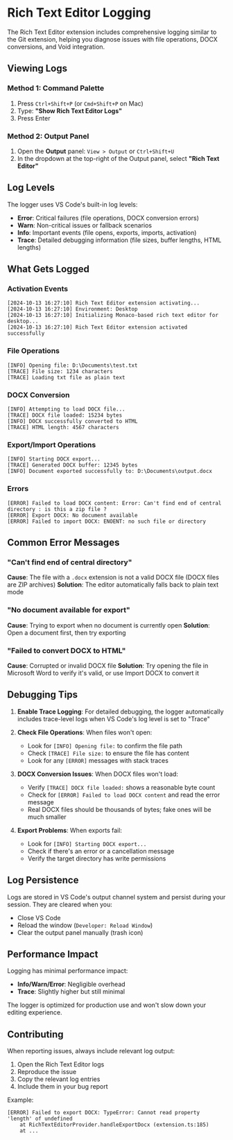 # Rich Text Editor Logging

The Rich Text Editor extension includes comprehensive logging similar to the Git extension, helping you diagnose issues with file operations, DOCX conversions, and Void integration.

## Viewing Logs

### Method 1: Command Palette

1. Press `Ctrl+Shift+P` (or `Cmd+Shift+P` on Mac)
2. Type: **"Show Rich Text Editor Logs"**
3. Press Enter

### Method 2: Output Panel

1. Open the **Output** panel: `View > Output` or `Ctrl+Shift+U`
2. In the dropdown at the top-right of the Output panel, select **"Rich Text Editor"**

## Log Levels

The logger uses VS Code's built-in log levels:

- **Error**: Critical failures (file operations, DOCX conversion errors)
- **Warn**: Non-critical issues or fallback scenarios
- **Info**: Important events (file opens, exports, imports, activation)
- **Trace**: Detailed debugging information (file sizes, buffer lengths, HTML lengths)

## What Gets Logged

### Activation Events

```
[2024-10-13 16:27:10] Rich Text Editor extension activating...
[2024-10-13 16:27:10] Environment: Desktop
[2024-10-13 16:27:10] Initializing Monaco-based rich text editor for desktop...
[2024-10-13 16:27:10] Rich Text Editor extension activated successfully
```

### File Operations

```
[INFO] Opening file: D:\Documents\test.txt
[TRACE] File size: 1234 characters
[TRACE] Loading txt file as plain text
```

### DOCX Conversion

```
[INFO] Attempting to load DOCX file...
[TRACE] DOCX file loaded: 15234 bytes
[INFO] DOCX successfully converted to HTML
[TRACE] HTML length: 4567 characters
```

### Export/Import Operations

```
[INFO] Starting DOCX export...
[TRACE] Generated DOCX buffer: 12345 bytes
[INFO] Document exported successfully to: D:\Documents\output.docx
```

### Errors

```
[ERROR] Failed to load DOCX content: Error: Can't find end of central directory : is this a zip file ?
[ERROR] Export DOCX: No document available
[ERROR] Failed to import DOCX: ENOENT: no such file or directory
```

## Common Error Messages

### "Can't find end of central directory"

**Cause**: The file with a `.docx` extension is not a valid DOCX file (DOCX files are ZIP archives)
**Solution**: The editor automatically falls back to plain text mode

### "No document available for export"

**Cause**: Trying to export when no document is currently open
**Solution**: Open a document first, then try exporting

### "Failed to convert DOCX to HTML"

**Cause**: Corrupted or invalid DOCX file
**Solution**: Try opening the file in Microsoft Word to verify it's valid, or use Import DOCX to convert it

## Debugging Tips

1. **Enable Trace Logging**: For detailed debugging, the logger automatically includes trace-level logs when VS Code's log level is set to "Trace"

2. **Check File Operations**: When files won't open:
   - Look for `[INFO] Opening file:` to confirm the file path
   - Check `[TRACE] File size:` to ensure the file has content
   - Look for any `[ERROR]` messages with stack traces

3. **DOCX Conversion Issues**: When DOCX files won't load:
   - Verify `[TRACE] DOCX file loaded:` shows a reasonable byte count
   - Check for `[ERROR] Failed to load DOCX content` and read the error message
   - Real DOCX files should be thousands of bytes; fake ones will be much smaller

4. **Export Problems**: When exports fail:
   - Look for `[INFO] Starting DOCX export...`
   - Check if there's an error or a cancellation message
   - Verify the target directory has write permissions

## Log Persistence

Logs are stored in VS Code's output channel system and persist during your session. They are cleared when you:

- Close VS Code
- Reload the window (`Developer: Reload Window`)
- Clear the output panel manually (trash icon)

## Performance Impact

Logging has minimal performance impact:

- **Info/Warn/Error**: Negligible overhead
- **Trace**: Slightly higher but still minimal

The logger is optimized for production use and won't slow down your editing experience.

## Contributing

When reporting issues, always include relevant log output:

1. Open the Rich Text Editor logs
2. Reproduce the issue
3. Copy the relevant log entries
4. Include them in your bug report

Example:

```
[ERROR] Failed to export DOCX: TypeError: Cannot read property 'length' of undefined
    at RichTextEditorProvider.handleExportDocx (extension.ts:185)
    at ...
```
